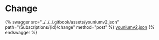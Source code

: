 # Change

{% swagger src="../../../.gitbook/assets/youniumv2.json" path="/Subscriptions/{id}/change" method="post" %}
[youniumv2.json](../../../.gitbook/assets/youniumv2.json)
{% endswagger %}

